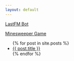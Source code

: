 ```yaml
---
layout: default
---
```


[LastFM Bot](https://life-termer.github.io/LastFMBot/)

[Minesweeper Game](https://life-termer.github.io/Minesweeper/)


<ul>
  {% for post in site.posts %}
    <li>
      <a href="{{ post.url }}">{{ post.title }}</a>
    </li>
  {% endfor %}
</ul>
